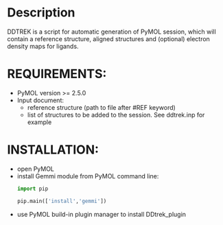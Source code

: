 # Description
DDTREK is a script for automatic generation of PyMOL session, which will 
contain a reference structure, aligned structures 
and (optional) electron density maps for ligands.
# REQUIREMENTS:
- PyMOL version >= 2.5.0
- Input document:
    - reference structure (path to file after #REF keyword)
    - list of structures to be added to the session.
    See ddtrek.inp for example

# INSTALLATION:
- open PyMOL
- install Gemmi module from PyMOL command line:
    ```python
    import pip
    
    pip.main(['install','gemmi'])
    ```
- use PyMOL build-in plugin manager to install DDtrek_plugin
